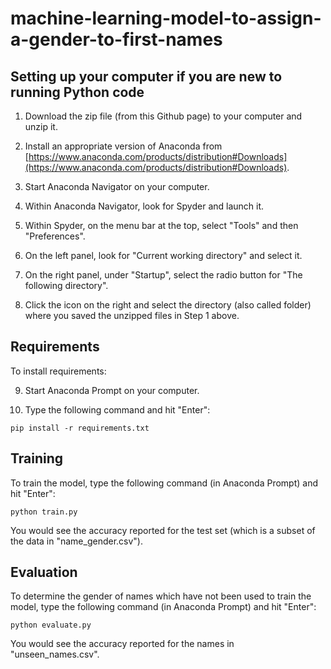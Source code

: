 # machine-learning-model-to-assign-a-gender-to-first-names

## Setting up your computer if you are new to running Python code

1) Download the zip file (from this Github page) to your computer and unzip it.

2) Install an appropriate version of Anaconda from [https://www.anaconda.com/products/distribution#Downloads](https://www.anaconda.com/products/distribution#Downloads).

3) Start Anaconda Navigator on your computer.

4) Within Anaconda Navigator, look for Spyder and launch it.

5) Within Spyder, on the menu bar at the top, select "Tools" and then "Preferences".

6) On the left panel, look for "Current working directory" and select it.

7) On the right panel, under "Startup", select the radio button for "The following directory".

8) Click the icon on the right and select the directory (also called folder) where you saved the unzipped files in Step 1 above.

## Requirements

To install requirements:

9) Start Anaconda Prompt on your computer.

10) Type the following command and hit "Enter":

```
pip install -r requirements.txt
```

## Training

To train the model, type the following command (in Anaconda Prompt) and hit "Enter":

```
python train.py
```

You would see the accuracy reported for the test set (which is a subset of the data in "name_gender.csv").

## Evaluation

To determine the gender of names which have not been used to train the model, type the following command (in Anaconda Prompt) and hit "Enter":

```
python evaluate.py
```

You would see the accuracy reported for the names in "unseen_names.csv".
